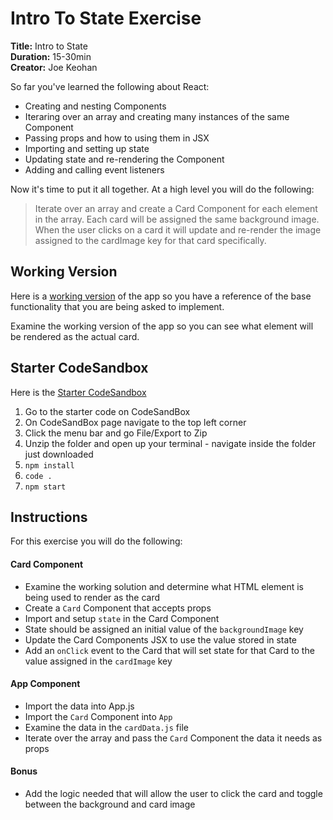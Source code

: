 # Intro To State Exercise

**Title:** Intro to State<br>
**Duration:** 15-30min <br>
**Creator:**  Joe Keohan<br>

So far you've learned the following about React:

- Creating and nesting Components
- Iteraring over an array and creating many instances of the same Component
- Passing props and how to using them in JSX
- Importing and setting up state
- Updating state and re-rendering the Component
- Adding and calling event listeners

Now it's time to put it all together. At a high level you will do the following:

> Iterate over an array and create a Card Component for each element in the array. Each card will be assigned the same background image.  When the user clicks on a card it will update and re-render the image assigned to the cardImage key for that card specifically.

## Working Version

Here is a [working version](https://codepen.io/jkeohan/live/peZQaz) of the app so you have a reference of the base functionality that you are being asked to implement.

Examine the working version of the app so you can see what element will be rendered as the actual card.  

## Starter CodeSandbox

Here is the [Starter CodeSandbox](https://codesandbox.io/s/rctr-9-8-20-memory-game-starter-hgp2t?file=/src/App.js)
1. Go to the starter code on CodeSandBox
2. On CodeSandBox page navigate to the top left corner
3. Click the menu bar and go File/Export to Zip
4. Unzip the folder and open up your terminal - navigate inside the folder just downloaded
5. `npm install`
7. `code .`
8. `npm start`

## Instructions

For this exercise you will do the following:

#### Card Component

- Examine the working solution and determine what HTML element is being used to render as the card
- Create a `Card` Component that accepts props
- Import and setup `state` in the Card Component
- State should be assigned an initial value of the `backgroundImage` key
- Update the Card Components JSX to use the value stored in state
- Add an `onClick` event to the Card that will set state for that Card to the value assigned in the `cardImage` key

#### App Component

- Import the data into App.js
- Import the `Card` Component into `App`
- Examine the data in the `cardData.js` file
- Iterate over the array and pass the `Card` Component the data it needs as props

#### Bonus

- Add the logic needed that will allow the user to click the card and toggle between the background and card image
